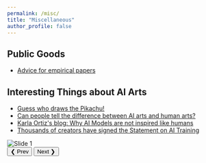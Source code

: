 ```yaml
---
permalink: /misc/
title: "Miscellaneous"
author_profile: false
---
```


## Public Goods

- [Advice for empirical papers](https://blogs.ubc.ca/khead/research/research-advice)

## Interesting Things about AI Arts

- [Guess who draws the Pikachu!](https://sijielin.github.io/files/what_is_sref.pdf)
- [Can people tell the difference between AI arts and human arts?](https://www.astralcodexten.com/p/how-did-you-do-on-the-ai-art-turing)
- [Karla Ortiz's blog: Why AI Models are not inspired like humans](https://www.kortizblog.com/blog/why-ai-models-are-not-inspired-like-humans)
- [Thousands of creators have signed the Statement on AI Training](https://authorsguild.org/news/sign-the-statement-on-ai-training/)


<div class="slider">
  <img id="slideImg" src="https://via.placeholder.com/400x200?text=Slide+1" alt="Slide 1" />
  <br>
  <button onclick="prevSlide()">❮ Prev</button>
  <button onclick="nextSlide()">Next ❯</button>
</div>

<script>
  /* JavaScript Slider Code - wrapped in block comments to avoid // issues */
  let slideIndex = 0;
  const slides = [
    "https://via.placeholder.com/400x200?text=Slide+1",
    "https://via.placeholder.com/400x200?text=Slide+2",
    "https://via.placeholder.com/400x200?text=Slide+3"
  ];

  function showSlide(index) {
    const img = document.getElementById("slideImg");
    if (index < 0) slideIndex = slides.length - 1;
    else if (index >= slides.length) slideIndex = 0;
    else slideIndex = index;
    img.src = slides[slideIndex];
  }

  function nextSlide() {
    showSlide(slideIndex + 1);
  }

  function prevSlide() {
    showSlide(slideIndex - 1);
  }

  // Initial display
  showSlide(slideIndex);
</script>

